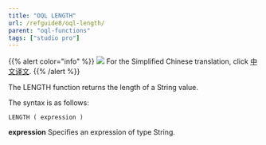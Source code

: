 ```yaml
---
title: "OQL LENGTH"
url: /refguide8/oql-length/
parent: "oql-functions"
tags: ["studio pro"]
---
```


{{% alert color="info" %}}
<img src="attachments/chinese-translation/china.png" style="display: inline-block; margin: 0" /> For the Simplified Chinese translation, click [中文译文](https://cdn.mendix.tencent-cloud.com/documentation/refguide8/oql-length.pdf).
{{% /alert %}}

The LENGTH function returns the length of a String value.

The syntax is as follows:

```
LENGTH ( expression )
```

**expression**
Specifies an expression of type String.
